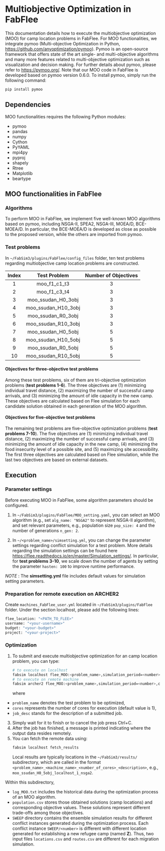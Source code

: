 # Multiobjective Optimization in FabFlee
This documentation details how to execute the multiobjective optimization (MOO) for camp location problems in FabFlee. For MOO functionalities, we integrate pymoo (Multi-objective Optimization in Python, https://github.com/anyoptimization/pymoo). Pymoo is an open-source framework that offers state of the art single- and multi-objective algorithms and many more features related to multi-objective optimization such as visualization and decision making. For further details about pymoo, please refer to https://pymoo.org/. Note that our MOO code in FabFlee is developed based on pymoo version 0.6.0. To install pymoo, simply run the following command:
```sh
pip install pymoo
```

## Dependencies
MOO functionalities requires the following Python modules:
* pymoo
* pandas 
* numpy
* Cython
* PyYAML
* mpi4py
* pyproj
* shapely
* Rtree
* Matplotlib
* beartype

## MOO functionalities in FabFlee
### Algorithms
To perform MOO in FabFlee, we implement five well-known MOO algorithms based on pymoo, including NSGA-II, SPEA2, NSGA-III, MOEA/D, BCE-MOEA/D. In particular, the BCE-MOEA/D is developed as close as possible to the proposed version, while the others are imported from pymoo.

### Test problems
In `~/FabSim3/plugins/FabFlee/config_files` folder, ten test problems regarding multiobjective camp location problems are constructed.

| **Index** | **Test Problem** | **Number of Objectives** |
|:----:|:----:|:------:|
| 1 | moo_f1_c1_t3 | 3 | 60 |
| 2 | moo_f1_c3_t4 | 3 | 60 |
| 3 | moo_ssudan_H0_3obj | 3 |
| 4 | moo_ssudan_H10_3obj | 3 | 
| 5 | moo_ssudan_R0_3obj | 3 | 
| 6 | moo_ssudan_R10_3obj | 3 | 
| 7 | moo_ssudan_H0_5obj | 5 |
| 8 | moo_ssudan_H10_5obj | 5 | 
| 9 | moo_ssudan_R0_5obj | 5 |
| 10 | moo_ssudan_R10_5obj | 5 |

#### Objectives for three-objective test problems
Among these test problems, six of them are tri-objective optimization problems (**test problems 1-6**). The three objectives are (1) minimizing individual travel distance, (2) maximizing the number of successful camp arrivals, and (3) minimizing the amount of idle capacity in the new camp. These objectives are calculated based on Flee simulation for each candidate solution obtained in each generation of the MOO algorithm.

#### Objectives for five-objective test problems
The remaining test problems are five-objective optimization problems (**test problems 7-10**). The five objectives are (1) minimizing individual travel distance, (2) maximizing the number of successful camp arrivals, and (3) minimizing the amount of idle capacity in the new camp, (4) minimizing the food insecurity level of a possible site, and (5) maximizing site accessibility. The first three objectives are calculated based on Flee simulation, while the last two objectives are based on external datasets.


## Execution
### Parameter settings
Before executing MOO in FabFlee, some algorithm parameters should be configured.
1. In `~/FabSim3/plugins/FabFlee/MOO_setting.yaml`, you can select an MOO algorithm (e.g., set `alg_name: "NSGA2"` to represent NSGA-II algorithm), and set relevant parameters, e.g., population size `pop_size: 4` and the number of generations `n_gen: 2`.

2. In `~/<problem_name>/simsetting.yml`, you can change the parameter settings regarding conflict simulation for a test problem. More details regarding the simulation settings can be found here https://flee.readthedocs.io/en/master/Simulation_settings/. In particular, for **test problems 3-10**, we scale down the number of agents by setting the parameter `hasten: 100` to improve runtime performance.

_NOTE_ : The **simsetting.yml** file includes default values for simulation setting parameters.

### Preparation for remote execution on ARCHER2
Create `machines_FabFlee_user.yml` located in `~/FabSim3/plugins/FabFlee` folder. Under the section localhost, please add the following lines: 
```sh
flee_location: "<PATH_TO_FLEE>"
username: "<your-username>"
budget: "<your-budget>"
project: "<your-project>"
```

### Optimization

1.  To submit and execute multiobjective optimization for an camp location problem, you can type:
	
 	```sh
	# to execute on localhost
	fabsim localhost flee_MOO:<problem_name>,simulation_period=<number>,cores=<number>,job_desc="<description>"
	# to execute on remote machine
	fabsim archer2 flee_MOO:<problem_name>,simulation_period=<number>,cores=<number>,job_desc="<description>"
	```
	where

- `problem_name` denotes the test problem to be optimized, 
- `cores` represents the number of cores for execution (default value is 1),
- `job_desc` stands for the description of a submitted job.
 
3.  Simply wait for it to finish or to cancel the job press Ctrl+C.
4.  After the job has finished, a message is printed indicating where the output data resides remotely.
5.  You can fetch the remote data using:
	```sh
	fabsim localhost fetch_results
	```
	Local results are typically locations in the `~/FabSim3/results/` subdirectory, which are called in the format `<problem_name>_<machine_name>_<number_of_cores>_<description>`, e.g., `moo_ssudan_H0_5obj_localhost_1_nsga2`.


Within this subdirectory,
-  `log_MOO.txt` includes the historical data during the optimization process of an MOO algorithm.
-  `population.csv` stores those obtained solutions (camp locations) and corresponding objective values. These solutions represent different trade-offs among those objectives.
-  `SWEEP` directory contains the ensemble simulation results for different conflict instances generated during the optimization process. Each conflict instance `SWEEP/<number>` is different with different location generated for establishing a new refugee camp (named **Z**). Thus, two input files `locations.csv` and `routes.csv` are different for each migration simulation.

